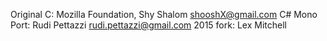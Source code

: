 Original C: Mozilla Foundation, Shy Shalom shooshX@gmail.com
C# Mono Port: Rudi Pettazzi rudi.pettazzi@gmail.com
2015 fork: Lex Mitchell